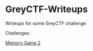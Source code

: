 # GreyCTF-Writeups
Writeups for some GreyCTF challenge

Challenges:

[Memory Game 2](./Memory_Game_2.md)
